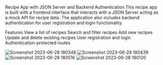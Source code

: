 Recipe App with JSON Server and Backend Authentication
This recipe app is built with a frontend interface that interacts with a JSON Server acting as a mock API for recipe data. 
The application also includes backend authentication for user registration and login functionality.

Features
View a list of recipes
Search and filter recipes
Add new recipes
Update and delete existing recipes
User registration and login
Authentication-protected routes

![Screenshot 2023-06-28 180348](https://github.com/fraol1/Recipe/assets/114133432/12c4f778-7cfb-4256-850a-a03cff6d31c3)
![Screenshot 2023-06-28 180439](https://github.com/fraol1/Recipe/assets/114133432/01f07ff0-b6ad-44eb-8a45-0fd84a91faa1)
![Screenshot 2023-06-28 180516](https://github.com/fraol1/Recipe/assets/114133432/5e1a3155-e1e7-4ad4-8c51-98ddb1726ccf)
![Screenshot 2023-06-28 180120](https://github.com/fraol1/Recipe/assets/114133432/68ac1609-6c72-4ffd-9799-6714f24df997)
